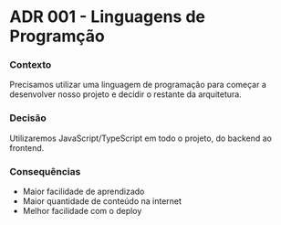 # ADR 001 - Linguagens de Programção

### Contexto

Precisamos utilizar uma linguagem de programação para começar a desenvolver nosso projeto e decidir o restante da arquitetura.

### Decisão

Utilizaremos JavaScript/TypeScript em todo o projeto, do backend ao frontend.

### Consequências

- Maior facilidade de aprendizado
- Maior quantidade de conteúdo na internet
- Melhor facilidade com o deploy
